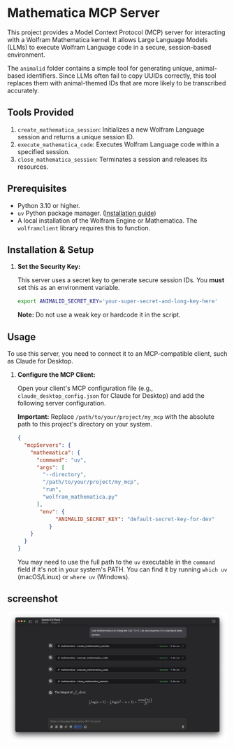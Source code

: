 # Mathematica MCP Server

This project provides a Model Context Protocol (MCP) server for interacting with a Wolfram Mathematica kernel. It allows Large Language Models (LLMs) to execute Wolfram Language code in a secure, session-based environment.

The `animalid` folder contains a simple tool for generating unique, animal-based identifiers. Since LLMs often fail to copy UUIDs correctly, this tool replaces them with animal-themed IDs that are more likely to be transcribed accurately.


## Tools Provided

1.  `create_mathematica_session`: Initializes a new Wolfram Language session and returns a unique session ID.
2.  `execute_mathematica_code`: Executes Wolfram Language code within a specified session.
3.  `close_mathematica_session`: Terminates a session and releases its resources.

## Prerequisites

- Python 3.10 or higher.
- `uv` Python package manager. ([Installation guide](https://astral.sh/uv/install.sh))
- A local installation of the Wolfram Engine or Mathematica. The `wolframclient` library requires this to function.

## Installation & Setup


1.  **Set the Security Key:**
    
    This server uses a secret key to generate secure session IDs. You **must** set this as an environment variable.
    
    ```bash
    export ANIMALID_SECRET_KEY='your-super-secret-and-long-key-here'
    ```
    
    **Note:** Do not use a weak key or hardcode it in the script.

## Usage

To use this server, you need to connect it to an MCP-compatible client, such as Claude for Desktop.

1.  **Configure the MCP Client:**
    
    Open your client's MCP configuration file (e.g., `claude_desktop_config.json` for Claude for Desktop) and add the following server configuration.
    
    **Important:** Replace `/path/to/your/project/my_mcp` with the absolute path to this project's directory on your system.
    
    ```json
    {
      "mcpServers": {
        "mathematica": {
          "command": "uv",
          "args": [
            "--directory",
            "/path/to/your/project/my_mcp",
            "run",
            "wolfram_mathematica.py"
          ],
           "env": {
                "ANIMALID_SECRET_KEY": "default-secret-key-for-dev"
              }
        }
      }
    }
    ```
    
    You may need to use the full path to the `uv` executable in the `command` field if it's not in your system's PATH. You can find it by running `which uv` (macOS/Linux) or `where uv` (Windows).


## screenshot
![screenshot](screenshot/1.png)